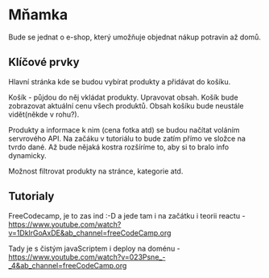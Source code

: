 # Mňamka

Bude se jednat o e-shop, který umožňuje objednat nákup potravin až domů.

## Klíčové prvky

Hlavní stránka kde se budou vybírat produkty a přidávat do košíku.

Košík - půjdou do něj vkládat produkty. Upravovat obsah. Košík bude zobrazovat aktuální cenu všech produktů. Obsah košíku bude neustále vidět(někde v rohu?).

Produkty a informace k nim (cena fotka atd) se budou načítat voláním servrového API. Na začáku v tutoriálu to bude zatím přímo ve složce na tvrdo dané.
Až bude nějaká kostra rozšíríme to, aby si to bralo info dynamicky.

Možnost filtrovat produkty na stránce, kategorie atd.

## Tutorialy

FreeCodecamp, je to zas ind :-D a jede tam i na začátku i teorii reactu - https://www.youtube.com/watch?v=1DklrGoAxDE&ab_channel=freeCodeCamp.org

Tady je s čistým javaScriptem i deploy na doménu - https://www.youtube.com/watch?v=023Psne_-_4&ab_channel=freeCodeCamp.org
